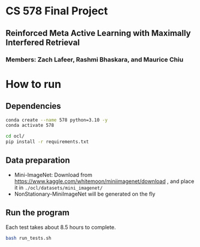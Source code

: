 # CS 578 Final Project

## Reinforced Meta Active Learning with Maximally Interfered Retrieval

### Members: Zach Lafeer, Rashmi Bhaskara, and Maurice Chiu

# How to run
## Dependencies
```sh
conda create --name 578 python=3.10 -y
conda activate 578
```

```sh
cd ocl/
pip install -r requirements.txt
```

## Data preparation
- Mini-ImageNet: Download from https://www.kaggle.com/whitemoon/miniimagenet/download , and place it in `./ocl/datasets/mini_imagenet/`
- NonStationary-MiniImageNet will be generated on the fly

## Run the program
Each test takes about 8.5 hours to complete.
```sh
bash run_tests.sh
```